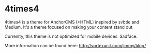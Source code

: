 4times4
=======

4times4 is a theme for AnchorCMS (+HTML) inspired by svbtle and Medium. It's a theme focused on making your content stand
out. 

Currenlty, this theme is not optimized for mobile devices. Sadface. 

More information can be found here: http://vortexunit.com/jimmy/blog/
